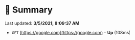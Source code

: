 # 📖 Summary
Last updated: **3/5/2021, 8:09:37 AM**

- `GET` [https://google.com](https://google.com) - **Up** (108ms)
